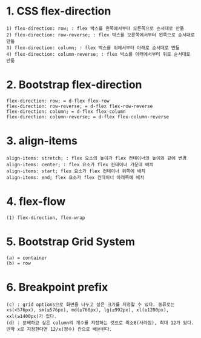 # 1. CSS flex-direction

```
1) flex-direction: row; : flex 박스를 왼쪽에서부터 오른쪽으로 순서대로 만듦
2) flex-direction: row-reverse; : flex 박스를 오른쪽에서부터 왼쪽으로 순서대로 만듦
3) flex-direction: column; : flex 박스를 위에서부터 아래로 순서대로 만듦
4) flex-direction: column-reverse; : flex 박스를 아래에서부터 위로 순서대로 만듦
```



# 2. Bootstrap flex-direction

```
flex-direction: row; = d-flex flex-row
flex-direction: row-reverse; = d-flex flex-row-reverse
flex-direction: column; = d-flex flex-column
flex-direction: column-reverse; = d-flex flex-column-reverse
```



# 3. align-items

```
align-items: stretch; : flex 요소의 높이가 flex 컨테이너의 높이와 같에 변경
align-items: center; : flex 요소가 flex 컨테이너 가운데 배치
align-items: start; flex 요소가 flex 컨테이너 위쪽에 배치
align-items: end; flex 요소가 flex 컨테이너 아래쪽에 배치
```



# 4. flex-flow

```
(1) flex-direction, flex-wrap
```



# 5. Bootstrap Grid System

```
(a) = container
(b) = row
```



# 6. Breakpoint prefix

```
(c) : grid options으로 화면을 나누고 싶은 크기를 지정할 수 있다. 종류로는 xs(<576px), sm(≥576px), md(≥768px), lg(≥992px), xl(≥1200px), xxl(≥1400px)가 있다.
(d) : 분배하고 싶은 column의 개수를 지정하는 것으로 최소0(사라짐), 최대 12가 있다. 만약 x로 지정한다면 12/x(정수) 칸으로 배분된다.
```

